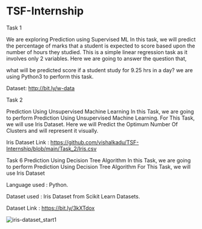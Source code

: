 # TSF-Internship

Task 1

We are exploring Prediction using Supervised ML In this task, we will predict the percentage of marks that a student is expected to score based upon the number of hours they studied. This is a simple linear regression task as it involves only 2 variables.
Here we are going to answer the question that,

what will be predicted score if a student study for 9.25 hrs in a day?
we are using Python3 to perform this task.

Dataset: http://bit.ly/w-data

Task 2

Prediction Using Unsupervised Machine Learning In this Task, we are going to perform Prediction Using Unsupervised Machine Learning. For This Task, we will use Iris Dataset. Here we will Predict the Optimum Number Of Clusters and will represent it visually.

Iris Dataset Link : https://github.com/vishalkadu/TSF-Internship/blob/main/Task_2/Iris.csv

Task 6
Prediction Using Decision Tree Algorithm
In this Task, we are going to perform Prediction Using Decision Tree Algorithm For This Task, we will use Iris Dataset

Language used : Python.

Dataset used : Iris Dataset from Scikit Learn Datasets.

Dataset Link : https://bit.ly/3kXTdox    

![iris-dataset_start1](https://user-images.githubusercontent.com/86619476/137591310-763065bb-521e-4888-b0f1-291949443ca0.png)
